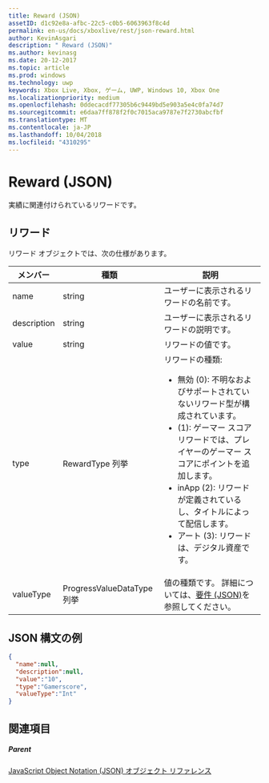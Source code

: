```yaml
---
title: Reward (JSON)
assetID: d1c92e8a-afbc-22c5-c0b5-6063963f8c4d
permalink: en-us/docs/xboxlive/rest/json-reward.html
author: KevinAsgari
description: " Reward (JSON)"
ms.author: kevinasg
ms.date: 20-12-2017
ms.topic: article
ms.prod: windows
ms.technology: uwp
keywords: Xbox Live, Xbox, ゲーム, UWP, Windows 10, Xbox One
ms.localizationpriority: medium
ms.openlocfilehash: 0ddecacdf77305b6c9449bd5e903a5e4c0fa74d7
ms.sourcegitcommit: e6daa7ff878f2f0c7015aca9787e7f2730abcfbf
ms.translationtype: MT
ms.contentlocale: ja-JP
ms.lasthandoff: 10/04/2018
ms.locfileid: "4310295"
---
```

# <a name="reward-json"></a>Reward (JSON)
実績に関連付けられているリワードです。
<a id="ID4EN"></a>


## <a name="reward"></a>リワード

リワード オブジェクトでは、次の仕様があります。

| メンバー| 種類| 説明|
| --- | --- | --- |
| name| string| ユーザーに表示されるリワードの名前です。|
| description| string| ユーザーに表示されるリワードの説明です。|
| value| string| リワードの値です。|
| type| RewardType 列挙| リワードの種類: <ul><li>無効 (0): 不明なおよびサポートされていないリワード型が構成されています。</li><li>(1): ゲーマー スコア リワードでは、プレイヤーのゲーマー スコアにポイントを追加します。</li><li>inApp (2): リワードが定義されているし、タイトルによって配信します。</li><li>アート (3): リワードは、デジタル資産です。</li></ul> | 
| valueType| ProgressValueDataType 列挙| 値の種類です。 詳細については、[要件 (JSON)](json-requirement.md)を参照してください。|

<a id="ID4EBD"></a>


## <a name="sample-json-syntax"></a>JSON 構文の例


```json
{
  "name":null,
  "description":null,
  "value":"10",
  "type":"Gamerscore",
  "valueType":"Int"
}

```


<a id="ID4EKD"></a>


## <a name="see-also"></a>関連項目

<a id="ID4EMD"></a>


##### <a name="parent"></a>Parent

[JavaScript Object Notation (JSON) オブジェクト リファレンス](atoc-xboxlivews-reference-json.md)
